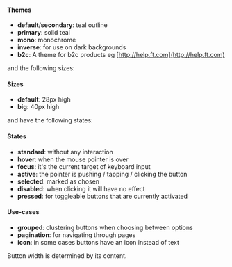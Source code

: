 #### Themes

* __default__/__secondary__: teal outline
* __primary__: solid teal
* __mono__: monochrome
* __inverse__: for use on dark backgrounds
* __b2c__: A theme for b2c products eg [http://help.ft.com](http://help.ft.com)

and the following sizes:

#### Sizes

* __default__: 28px high
* __big__: 40px high

and have the following states:

#### States

* __standard__: without any interaction
* __hover__: when the mouse pointer is over
* __focus__: it's the current target of keyboard input
* __active__: the pointer is pushing / tapping / clicking the button
* __selected__: marked as chosen
* __disabled__: when clicking it will have no effect
* __pressed__: for toggleable buttons that are currently activated


#### Use-cases

* __grouped__: clustering buttons when choosing between options
* __pagination__: for navigating through pages
* __icon__: in some cases buttons have an icon instead of text

Button width is determined by its content.
